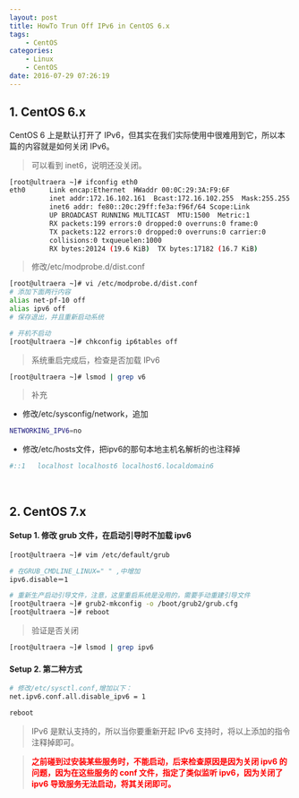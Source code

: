 ```yaml
---
layout: post
title: HowTo Trun Off IPv6 in CentOS 6.x
tags: 
    - CentOS
categories: 
    - Linux
    - CentOS
date: 2016-07-29 07:26:19
---
```


## 1. CentOS 6.x

CentOS 6 上是默认打开了 IPv6，但其实在我们实际使用中很难用到它，所以本篇的内容就是如何关闭 IPv6。

> 可以看到 inet6，说明还没关闭。

```bash
[root@ultraera ~]# ifconfig eth0
eth0      Link encap:Ethernet  HWaddr 00:0C:29:3A:F9:6F
          inet addr:172.16.102.161  Bcast:172.16.102.255  Mask:255.255.255.0
          inet6 addr: fe80::20c:29ff:fe3a:f96f/64 Scope:Link
          UP BROADCAST RUNNING MULTICAST  MTU:1500  Metric:1
          RX packets:199 errors:0 dropped:0 overruns:0 frame:0
          TX packets:122 errors:0 dropped:0 overruns:0 carrier:0
          collisions:0 txqueuelen:1000
          RX bytes:20124 (19.6 KiB)  TX bytes:17182 (16.7 KiB)
```

> 修改/etc/modprobe.d/dist.conf

```bash
[root@ultraera ~]# vi /etc/modprobe.d/dist.conf
# 添加下面两行内容
alias net-pf-10 off
alias ipv6 off
# 保存退出，并且重新启动系统

# 开机不启动
[root@ultraera ~]# chkconfig ip6tables off
```

> 系统重启完成后，检查是否加载 IPv6

```bash
[root@ultraera ~]# lsmod | grep v6
```

> 补充

* 修改/etc/sysconfig/network，追加

```bash
NETWORKING_IPV6=no
```

* 修改/etc/hosts文件，把ipv6的那句本地主机名解析的也注释掉

```bash
#::1   localhost localhost6 localhost6.localdomain6
```

<br>

## 2. CentOS 7.x

#### Setup 1. 修改 grub 文件，在启动引导时不加载 ipv6

```bash
[root@ultraera ~]# vim /etc/default/grub

# 在GRUB_CMDLINE_LINUX=" " ,中增加
ipv6.disable＝1

# 重新生产启动引导文件，注意，这里重启系统是没用的，需要手动重建引导文件
[root@ultraera ~]# grub2-mkconfig -o /boot/grub2/grub.cfg
[root@ultraera ~]# reboot
```

> 验证是否关闭

```bash
[root@ultraera ~]# lsmod | grep ipv6
```

#### Setup 2. 第二种方式

```bash
# 修改/etc/sysctl.conf,增加以下：
net.ipv6.conf.all.disable_ipv6 = 1

reboot
```

> IPv6 是默认支持的，所以当你要重新开起 IPv6 支持时，将以上添加的指令注释掉即可。

> <font color=red><b>之前碰到过安装某些服务时，不能启动，后来检查原因是因为关闭 ipv6 的问题，因为在这些服务的 conf 文件，指定了类似监听 ipv6，因为关闭了 ipv6 导致服务无法启动，将其关闭即可。<b></font>
